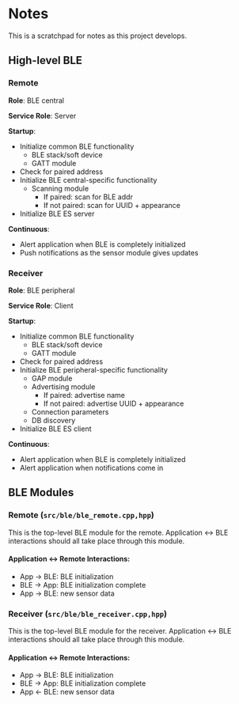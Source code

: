 # Notes
This is a scratchpad for notes as this project develops.

## High-level BLE
### Remote
**Role**: BLE central

**Service Role**: Server

**Startup**:
- Initialize common BLE functionality
    - BLE stack/soft device
    - GATT module
- Check for paired address
- Initialize BLE central-specific functionality
    - Scanning module
        - If paired: scan for BLE addr
        - If not paired: scan for UUID + appearance
- Initialize BLE ES server

**Continuous**:
- Alert application when BLE is completely initialized
- Push notifications as the sensor module gives updates

### Receiver
**Role**: BLE peripheral

**Service Role**: Client

**Startup**:
- Initialize common BLE functionality
    - BLE stack/soft device
    - GATT module
- Check for paired address
- Initialize BLE peripheral-specific functionality
    - GAP module
    - Advertising module
        - If paired: advertise name
        - If not paired: advertise UUID + appearance
    - Connection parameters
    - DB discovery
- Initialize BLE ES client

**Continuous**:
- Alert application when BLE is completely initialized
- Alert application when notifications come in

## BLE Modules
### Remote (`src/ble/ble_remote.cpp,hpp`)
This is the top-level BLE module for the remote. Application <-> BLE interactions
should all take place through this module.
#### Application ↔ Remote Interactions:
- App → BLE: BLE initialization
- BLE → App: BLE initialization complete
- App → BLE: new sensor data

### Receiver (`src/ble/ble_receiver.cpp,hpp`)
This is the top-level BLE module for the receiver. Application <-> BLE interactions
should all take place through this module.
#### Application ↔ Remote Interactions:
- App → BLE: BLE initialization
- BLE → App: BLE initialization complete
- App ← BLE: new sensor data

